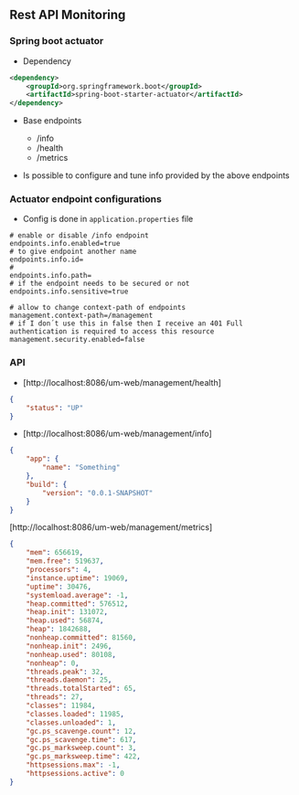 ## Rest API Monitoring
### Spring boot actuator
* Dependency
```xml
<dependency>
    <groupId>org.springframework.boot</groupId>
    <artifactId>spring-boot-starter-actuator</artifactId>
</dependency>
```

* Base endpoints
    * /info
    * /health
    * /metrics
    
* Is possible to configure and tune info provided by the above endpoints

### Actuator endpoint configurations
* Config is done in `application.properties` file
```
# enable or disable /info endpoint
endpoints.info.enabled=true
# to give endpoint another name
endpoints.info.id=
#
endpoints.info.path=
# if the endpoint needs to be secured or not
endpoints.info.sensitive=true

# allow to change context-path of endpoints
management.context-path=/management
# if I don´t use this in false then I receive an 401 Full authentication is required to access this resource
management.security.enabled=false
```

### API

* [http://localhost:8086/um-web/management/health]
```json
{
    "status": "UP"
}
```

* [http://localhost:8086/um-web/management/info]
```json
{
    "app": {
        "name": "Something"
    },
    "build": {
        "version": "0.0.1-SNAPSHOT"
    }
}
```

[http://localhost:8086/um-web/management/metrics]
```json
{
    "mem": 656619,
    "mem.free": 519637,
    "processors": 4,
    "instance.uptime": 19069,
    "uptime": 30476,
    "systemload.average": -1,
    "heap.committed": 576512,
    "heap.init": 131072,
    "heap.used": 56874,
    "heap": 1842688,
    "nonheap.committed": 81560,
    "nonheap.init": 2496,
    "nonheap.used": 80108,
    "nonheap": 0,
    "threads.peak": 32,
    "threads.daemon": 25,
    "threads.totalStarted": 65,
    "threads": 27,
    "classes": 11984,
    "classes.loaded": 11985,
    "classes.unloaded": 1,
    "gc.ps_scavenge.count": 12,
    "gc.ps_scavenge.time": 617,
    "gc.ps_marksweep.count": 3,
    "gc.ps_marksweep.time": 422,
    "httpsessions.max": -1,
    "httpsessions.active": 0
}
```